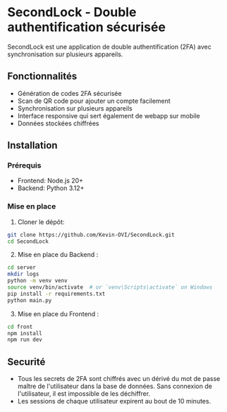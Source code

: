 # SecondLock - Double authentification sécurisée

SecondLock est une application de double authentification (2FA) avec synchronisation sur plusieurs appareils.

## Fonctionnalités

- Génération de codes 2FA sécurisée
- Scan de QR code pour ajouter un compte facilement
- Synchronisation sur plusieurs appareils
- Interface responsive qui sert également de webapp sur mobile
- Données stockées chiffrées

## Installation

### Prérequis
- Frontend: Node.js 20+
- Backend: Python 3.12+

### Mise en place

1. Cloner le dépôt:
```bash
git clone https://github.com/Kevin-OVI/SecondLock.git
cd SecondLock
```

2. Mise en place du Backend :
```bash
cd server
mkdir logs
python -m venv venv
source venv/bin/activate  # or `venv\Scripts\activate` on Windows
pip install -r requirements.txt
python main.py
```

3. Mise en place du Frontend :
```bash
cd front
npm install
npm run dev
```

## Securité

- Tous les secrets de 2FA sont chiffrés avec un dérivé du mot de passe maître de l'utilisateur dans la base de données. Sans connexion de l'utilisateur, il est impossible de les déchiffrer.
- Les sessions de chaque utilisateur expirent au bout de 10 minutes.
